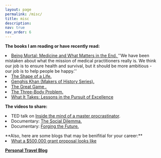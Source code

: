 ```yaml
---
layout: page
permalink: /misc/
title: misc
description: 
nav: true
nav_order: 6
---
```


**The books I am reading or have recently read:**
<li> <a href="https://www.amazon.ca/Being-Mortal-Medicine-What-Matters/dp/0805095152">Being Mortal: Medicine and What Matters in the End. </a> ''We have been mistaken about what the mission of medical practitioners really is. We think our job is to ensure health and survival, but it should be more ambitious - our job is to help people be happy.''</li>
<li> <a href="https://www.amazon.ca/Shape-Life-Mathematicians-Universes-Geometry/dp/0300235909">The Shape of a Life.</a></li>
<li> <a href="https://www.amazon.com/Genghis-Makers-History-Jacob-Abbott/dp/1781392471">Genghis Khan (Makers of History Series).</a></li>
<li> <a href="https://www.amazon.ca/Great-Game-Emergence-Street-1653-2000/dp/0684832879"> The Great Game .</a></li>
<li> <a href="https://www.amazon.ca/Three-Body-Problem-Cixin-Liu/dp/7536692935/ref=pd_sbs_3/135-3652791-2018208?pd_rd_w=IoGrK&pf_rd_p=1b4659b1-6903-40fb-8019-e6c90d779f05&pf_rd_r=7AFWYRREE0YMFG50BWFK&pd_rd_r=4740d759-4310-4368-b212-1d067b072b6d&pd_rd_wg=4z05Y&pd_rd_i=7536692935&psc=1"> The Three-Body Problem. </a></li>
<li> <a href="https://www.amazon.ca/What-Takes-Lessons-Pursuit-Excellence/dp/1501158147l"> What It Takes: Lessons in the Pursuit of Excellence</a></li>
<p></p>

**The videos to share:**
 <li> TED talk on <a href="https://www.youtube.com/watch?v=arj7oStGLkU">
Inside the mind of a master procrastinator</a>.</li>
<li> Documentary: <a href="https://www.netflix.com/ca/title/81254224"> The Social Dilemma.</a></li>
<li> Documentary: <a href="https://www.imdb.com/title/tt13374348/"> Forging the Future.</a></li>

<p></p>
**Also, here are some blogs that may be benifitial for your career:**
<li> <a href="https://austinhenley.com/blog/500kgrant.html"> What a $500,000 grant proposal looks like</a></li>
<p></p>

**[Personal Travel Blog](https://sites.google.com/aya.yale.edu/hello-world/about?authuser=1)**